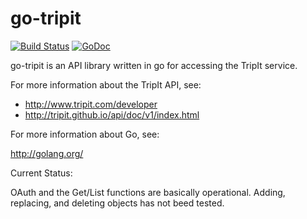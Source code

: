 go-tripit
=========

[![Build Status](https://travis-ci.org/ancientlore/go-tripit.svg?branch=master)](https://travis-ci.org/ancientlore/go-tripit)
[![GoDoc](http://godoc.org/github.com/ancientlore/go-tripit?status.png)](http://godoc.org/github.com/ancientlore/go-tripit)

go-tripit is an API library written in go for accessing the TripIt service.

For more information about the TripIt API, see:

* http://www.tripit.com/developer
* http://tripit.github.io/api/doc/v1/index.html

For more information about Go, see:

http://golang.org/

Current Status:

OAuth and the Get/List functions are basically operational. Adding, replacing, and deleting objects has not beed tested.
